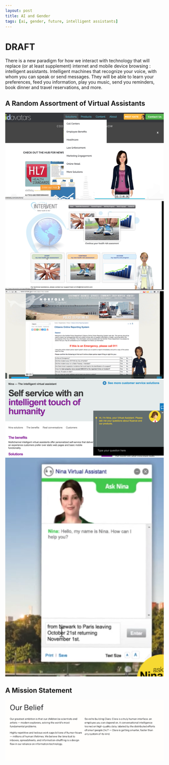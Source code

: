 ```yaml
---
layout: post
title: AI and Gender
tags: [ai, gender, future, intelligent assistants]
---
```


<h1>DRAFT</h1>

<p>
There is a new paradigm for how we interact with technology that will replace (or at least supplement) internet and mobile device browsing : intelligent assistants. Intelligent machines that recognize your voice, with whom you can speak or send messages. They will be able to learn your preferences, feed you information, play you music, send you reminders, book dinner and travel reservations, and more.
</p>

<h2>A Random Assortment of Virtual Assistants</h2>
<img src="assets/img/ai/ai-9.png">
<img src="assets/img/ai/ai-10.png">
<img src="assets/img/ai/ai-11.png">
<img src="assets/img/ai/ai-12.png">
<img src="assets/img/ai/ai-13.png">

<h2>A Mission Statement</h2>
<img src="assets/img/ai/ai-15.png">